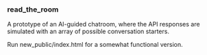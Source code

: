 ### read_the_room
A prototype of an AI-guided chatroom, where the API responses are simulated with an array of possible conversation starters.

Run new_public/index.html for a somewhat functional version.
